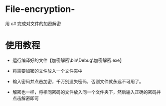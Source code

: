 # File-encryption-
用 c# 完成对文件的加密解密

# 使用教程

- 运行编译好的文件【加密解密\bin\Debug\加密解密.exe】

- 将需要加密的文件放入一个文件夹中

- 输入密码并点击加密，千万别遗失密码，否则文件就永远不可用了。

- 解密也一样，将相同密码的文件放入同一个文件夹下，然后输入正确的密码并点击解密即可
